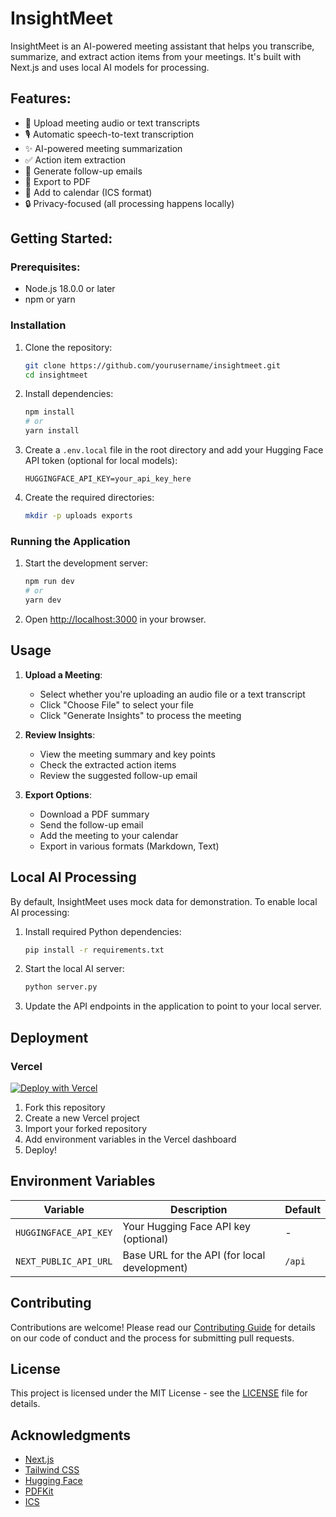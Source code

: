 # InsightMeet

InsightMeet is an AI-powered meeting assistant that helps you transcribe, summarize, and extract action items from your meetings. It's built with Next.js and uses local AI models for processing.

## Features:

- 📝 Upload meeting audio or text transcripts
- 🎙️ Automatic speech-to-text transcription
- ✨ AI-powered meeting summarization
- ✅ Action item extraction
- 📧 Generate follow-up emails
- 📄 Export to PDF
- 📅 Add to calendar (ICS format)
- 🔒 Privacy-focused (all processing happens locally)

## Getting Started:

### Prerequisites:

- Node.js 18.0.0 or later
- npm or yarn

### Installation

1. Clone the repository:
   ```bash
   git clone https://github.com/yourusername/insightmeet.git
   cd insightmeet
   ```

2. Install dependencies:
   ```bash
   npm install
   # or
   yarn install
   ```

3. Create a `.env.local` file in the root directory and add your Hugging Face API token (optional for local models):
   ```
   HUGGINGFACE_API_KEY=your_api_key_here
   ```

4. Create the required directories:
   ```bash
   mkdir -p uploads exports
   ```

### Running the Application

1. Start the development server:
   ```bash
   npm run dev
   # or
   yarn dev
   ```

2. Open [http://localhost:3000](http://localhost:3000) in your browser.

## Usage

1. **Upload a Meeting**:
   - Select whether you're uploading an audio file or a text transcript
   - Click "Choose File" to select your file
   - Click "Generate Insights" to process the meeting

2. **Review Insights**:
   - View the meeting summary and key points
   - Check the extracted action items
   - Review the suggested follow-up email

3. **Export Options**:
   - Download a PDF summary
   - Send the follow-up email
   - Add the meeting to your calendar
   - Export in various formats (Markdown, Text)

## Local AI Processing

By default, InsightMeet uses mock data for demonstration. To enable local AI processing:

1. Install required Python dependencies:
   ```bash
   pip install -r requirements.txt
   ```

2. Start the local AI server:
   ```bash
   python server.py
   ```

3. Update the API endpoints in the application to point to your local server.

## Deployment

### Vercel

[![Deploy with Vercel](https://vercel.com/button)](https://vercel.com/new/git/external?repository-url=https%3A%2F%2Fgithub.com%2Fyourusername%2Finsightmeet)

1. Fork this repository
2. Create a new Vercel project
3. Import your forked repository
4. Add environment variables in the Vercel dashboard
5. Deploy!

## Environment Variables

| Variable | Description | Default |
|----------|-------------|---------|
| `HUGGINGFACE_API_KEY` | Your Hugging Face API key (optional) | - |
| `NEXT_PUBLIC_API_URL` | Base URL for the API (for local development) | `/api` |

## Contributing

Contributions are welcome! Please read our [Contributing Guide](CONTRIBUTING.md) for details on our code of conduct and the process for submitting pull requests.

## License

This project is licensed under the MIT License - see the [LICENSE](LICENSE) file for details.

## Acknowledgments

- [Next.js](https://nextjs.org/)
- [Tailwind CSS](https://tailwindcss.com/)
- [Hugging Face](https://huggingface.co/)
- [PDFKit](https://pdfkit.org/)
- [ICS](https://www.npmjs.com/package/ics)
